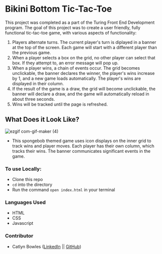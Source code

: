 # Bikini Bottom Tic-Tac-Toe

This project was completed as a part of the Turing Front End Development program. The goal of this project was to create a user friendly, fully functional tic-tac-toe game, with various aspects of functionality: 

1. Players alternate turns. The current player's turn is diplayed in a banner at the top of the screen. Each game will start with a different player than the previous game. 
2. When a player selects a box on the grid, no other player can select that box. If they attempt to, an error message will pop up. 
3. When a player wins, a chain of events occur. The grid becomes unclickable, the banner declares the winner, the player's wins increase by 1, and a new game loads automatically. The player's wins are displayed in their column. 
4. If the result of the game is a draw, the grid will become unclickable, the banner will declare a draw, and the game will automatically reload in about three seconds. 
5. Wins will  be tracked until the page is refreshed. 

## What Does it Look Like? 

![ezgif com-gif-maker (4)](https://user-images.githubusercontent.com/98493391/165346709-f007cce6-9949-487e-b0bf-9e7ed12781dd.gif)

- This spongebob themed game uses icon displays on the inner grid to track wins and player moves. Each player has their own column, which tracks their wins. The banner communicates significant events in the game. 

### To use Locally: 
- Clone this repo
- `cd` into the directory
- Run the command `open index.html` in your terminal

### Languages Used
- HTML
- CSS
- Javascript

### Contributor 

- Catlyn Bowles ([LinkedIn](https://www.linkedin.com/in/catlyn-bowles-a94aa61ab/) || [GitHub](https://github.com/catlynbowles))
